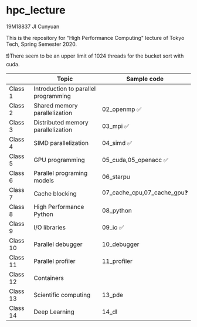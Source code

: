 # hpc_lecture

19M18837 JI Cunyuan

This is the repository for "High Performance Computing" lecture of Tokyo Tech, Spring Semester 2020.

❗️)There seem to be an upper limit of 1024 threads for the bucket sort with cuda.

|          | Topic                                | Sample code               |
| -------- | ------------------------------------ | ------------------------- |
| Class 1  | Introduction to parallel programming |                           |
| Class 2  | Shared memory parallelization        | 02_openmp ✅              |
| Class 3  | Distributed memory parallelization   | 03_mpi    ✅              |
| Class 4  | SIMD parallelization                 | 04_simd   ✅              |
| Class 5  | GPU programming                      | 05_cuda,05_openacc ✅     |
| Class 6  | Parallel programing models           | 06_starpu                 |
| Class 7  | Cache blocking                       | 07_cache_cpu,07_cache_gpu❓ |
| Class 8  | High Performance Python              | 08_python                 |
| Class 9  | I/O libraries                        | 09_io     ✅                 |
| Class 10 | Parallel debugger                    | 10_debugger               |
| Class 11 | Parallel profiler                    | 11_profiler               |
| Class 12 | Containers                           |                           |
| Class 13 | Scientific computing                 | 13_pde                    |
| Class 14 | Deep Learning                        | 14_dl                     |
